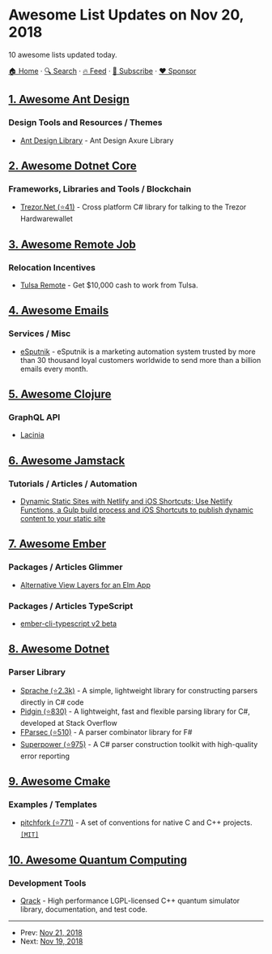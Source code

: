 # Awesome List Updates on Nov 20, 2018

10 awesome lists updated today.

[🏠 Home](/README.md) · [🔍 Search](https://www.trackawesomelist.com/search/) · [🔥 Feed](https://www.trackawesomelist.com/rss.xml) · [📮 Subscribe](https://trackawesomelist.us17.list-manage.com/subscribe?u=d2f0117aa829c83a63ec63c2f&id=36a103854c) · [❤️  Sponsor](https://github.com/sponsors/theowenyoung)



## [1. Awesome Ant Design](/content/websemantics/awesome-ant-design/README.md)

### Design Tools and Resources / Themes

*   [Ant Design Library](http://library.ant.design/) - Ant Design Axure Library

## [2. Awesome Dotnet Core](/content/thangchung/awesome-dotnet-core/README.md)

### Frameworks, Libraries and Tools / Blockchain

*   [Trezor.Net (⭐41)](https://github.com/MelbourneDeveloper/Trezor.Net) - Cross platform C# library for talking to the Trezor Hardwarewallet

## [3. Awesome Remote Job](/content/lukasz-madon/awesome-remote-job/README.md)

### Relocation Incentives

*   [Tulsa Remote](https://tulsaremote.com/) - Get $10,000 cash to work from Tulsa.

## [4. Awesome Emails](/content/jonathandion/awesome-emails/README.md)

### Services / Misc

*   [eSputnik](https://esputnik.com/en) - eSputnik is a marketing automation system trusted by more than 30 thousand loyal customers worldwide to send more than a billion emails every month.

## [5. Awesome Clojure](/content/razum2um/awesome-clojure/README.md)

### GraphQL API

*   [Lacinia](https://lacinia.readthedocs.io/en/latest/)

## [6. Awesome Jamstack](/content/automata/awesome-jamstack/README.md)

### Tutorials / Articles / Automation

*   [Dynamic Static Sites with Netlify and iOS Shortcuts; Use Netlify Functions, a Gulp build process and iOS Shortcuts to publish dynamic content to your static site](https://bryanlrobinson.com/blog/2018/11/12/ios-shortcuts-pushing-data-to-netlify-static-site/)

## [7. Awesome Ember](/content/ember-community-russia/awesome-ember/README.md)

### Packages / Articles Glimmer

*   [Alternative View Layers for an Elm App](https://robots.thoughtbot.com/elm-glimmer)

### Packages / Articles TypeScript

*   [ember-cli-typescript v2 beta](https://www.chriskrycho.com/2018/ember-cli-typescript-v2-beta.html)

## [8. Awesome Dotnet](/content/quozd/awesome-dotnet/README.md)

### Parser Library

*   [Sprache (⭐2.3k)](https://github.com/sprache/Sprache) - A simple, lightweight library for constructing parsers directly in C# code
*   [Pidgin (⭐830)](https://github.com/benjamin-hodgson/Pidgin) - A lightweight, fast and flexible parsing library for C#, developed at Stack Overflow
*   [FParsec (⭐510)](https://github.com/stephan-tolksdorf/fparsec) - A parser combinator library for F#
*   [Superpower (⭐975)](https://github.com/datalust/superpower) - A C# parser construction toolkit with high-quality error reporting

## [9. Awesome Cmake](/content/onqtam/awesome-cmake/README.md)

### Examples / Templates

*   [pitchfork (⭐771)](https://github.com/vector-of-bool/pitchfork) - A set of conventions for native C and C++ projects. [`[MIT]`](https://opensource.org/licenses/MIT)

## [10. Awesome Quantum Computing](/content/desireevl/awesome-quantum-computing/README.md)

### Development Tools

*   [Qrack](https://vm6502q.readthedocs.io) - High performance LGPL-licensed C++ quantum simulator library, documentation, and test code.

---

- Prev: [Nov 21, 2018](/content/2018/11/21/README.md)
- Next: [Nov 19, 2018](/content/2018/11/19/README.md)